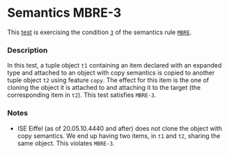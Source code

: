 # Semantics MBRE-3

This [test](.) is exercising the condition [`3`](../Readme.md) of the semantics rule [`MBRE`](../../mbre/Readme.md).

### Description

In this test, a tuple object `t1` containing an item declared with an expanded type and attached to an object with copy semantics is copied to another tuple object  `t2` using feature `copy`. The effect for this item is the one of cloning the object it is attached to and attaching it to the target (the corresponding item in `t2`). This test satisfies `MBRE-3`.

### Notes

* ISE Eiffel (as of 20.05.10.4440 and after) does not clone the object with copy semantics. We end up having two items, in `t1` and `t2`, sharing the same object. This violates `MBRE-3`.
